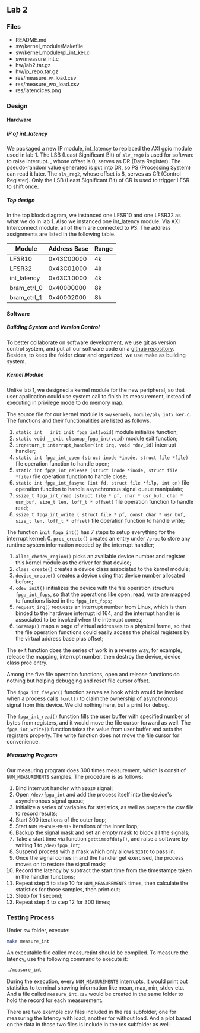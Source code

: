 Lab 2
-----

### Files

- README.md
- sw/kernel\_module/Makefile
- sw/kernel\_module/pl\_int\_ker.c
- sw/measure\_int.c
- hw/lab2.tar.gz
- hw/ip\_repo.tar.gz
- res/measure\_w\_load.csv
- res/measure\_wo\_load.csv
- res/latencices.png

### Design

#### Hardware

##### IP of int\_latency

We packaged a new IP module, int\_latency to replaced the AXI gpio module used in lab 1.
The LSB (Least Significant Bit) of `slv_reg0` is used for software to raise interrupt.
, whose offset is 0, serves as DR (Data Register).
The pseudo-random value generated is put into DR, so PS (Processing System) can read it later.
The `slv_reg2`, whose offset is 8, serves as CR (Control Register).
Only the LSB (Least Significant Bit) of CR is used to trigger LFSR to shift once.

##### Top design

In the top block diagram, we instanced one LFSR10 and one LFSR32 as what we do in lab 1.
Also we instanced one int\_latency module.
Via AXI Interconnect module, all of them are connected to PS.
The address assignments are listed in the following table.

| Module        | Address Base | Range |
|---------------|--------------|-------|
| LFSR10        | 0x43C00000   | 4k    |
| LFSR32        | 0x43C01000   | 4k    |
| int\_latency  | 0x43C10000   | 4k    |
| bram\_ctrl\_0 | 0x40000000   | 8k    |
| bram\_ctrl\_1 | 0x40002000   | 8k    |

#### Software

##### Building System and Version Control

To better collaborate on software development, we use git as version control system, and put all our software code on a [github repository](https://github.com/SleepBook/EE382N4_uController/tree/master/lab2).
Besides, to keep the folder clear and organized, we use make as building system.

##### Kernel Module

Unlike lab 1, we designed a kernel module for the new peripheral, so that user application could use system call to finish its measurement, instead of executing in privilege mode to do memory map.

The source file for our kernel module is `sw/kernel\_module/pl\_int\_ker.c`.
The functions and their functionalities are listed as follows.

1. `static int __init init_fpga_int(void)` module initialize function;
2. `static void __exit cleanup_fpga_int(void)` module exit function;
3. `irqreturn_t interrupt_handler(int irq, void *dev_id)` interrupt handler;
4. `static int fpga_int_open (struct inode *inode, struct file *file)` file operation function to handle open;
5. `static int fpga_int_release (struct inode *inode, struct file *file)` file operation function to handle close;
6. `static int fpga_int_fasync (int fd, struct file *filp, int on)` file operation function to handle asynchronous signal queue manipulate;
7. `ssize_t fpga_int_read (struct file * pf, char * usr_buf, char * usr_buf, size_t len, loff_t * offset)` file operation function to handle read;
8. `ssize_t fpga_int_write ( struct file * pf, const char * usr_buf, size_t len, loff_t * offset)` file operation function to handle write;

The function `init_fpga_int()` has 7 steps to setup everything for the interrupt kernel:
0. `proc_create()` creates an entry under `/proc` to store any runtime system information needed by the interrupt handler;
1. `alloc_chrdev_region()` picks an available device number and register this kernel module as the driver for that device;
2. `class_create()` creates a device class associated to the kernel module;
3. `device_create()` creates a device using that device number allocated before;
4. `cdev_init()` initializes the device with the file operation structure `fpga_int_fops`, so that the operations like open, read, write are mapped to functions listed in the `fpga_int_fops`;
5. `request_irq()` requests an interrupt number from Linux, which is then binded to the hardware interrupt id 164, and the interrupt handler is associated to be invoked when the interrupt comes;
6. `ioremap()` maps a page of virtual addresses to a physical frame, so that the file operation functions could easily access the phsical registers by the virtual address base plus offset;

The exit function does the series of work in a reverse way, for example, release the mapping, interrupt number, then destroy the device, device class proc entry.

Among the five file operation functions, open and release functions do nothing but helping debugging and reset file cursor offset.

The `fpga_int_fasync()` function serves as hook which would be invoked when a process calls `fcntl()` to claim the ownership of asynchronous signal from this device.
We did nothing here, but a print for debug.

The `fpga_int_read()` function fills the user buffer with specified number of bytes from registers, and it would move the file cursor forward as well.
The `fpga_int_write()` function takes the value from user buffer and sets the registers properly.
The write function does not move the file cursor for convenience.

##### Measuring Program

Our measuring program does 300 times measurement, which is consit of `NUM_MEASUREMENTS` samples.
The procedure is as follows:

1. Bind interrupt handler with `SIGIO` signal;
2. Open `/dev/fpga_int` and add the process itself into the device's asynchronous signal queue;
3. Initialize a series of variables for statistics, as well as prepare the csv file to record results;
4. Start 300 iterations of the outer loop;
5. Start `NUM_MEASUREMENTS` iterations of the inner loop;
6. Backup the signal mask and set an empty mask to block all the signals;
7. Take a start time via function `gettimeofdaty()`, and raise a software by writing 1 to `/dev/fpga_int`;
8. Suspend process with a mask which only allows `SIGIO` to pass in;
9. Once the signal comes in and the handler get exercised, the process moves on to restore the signal mask;
10. Record the latency by subtract the start time from the timestampe taken in the handler functions;
11. Repeat step 5 to step 10 for `NUM_MEASUREMENTS` times, then calculate the statistics for those samples, then print out;
12. Sleep for 1 second;
13. Repeat step 4 to step 12 for 300 times;

### Testing Process

Under sw folder, execute:
``` bash
make measure_int
```
An executable file called measure\)int should be compiled.
To measure the latency, use the following command to execute it:
``` bash
./measure_int
```
During the execution, every `NUM_MEASUREMENTS` interrupts, it would print out statistics to terminal showing information like mean, max, min, stdev etc.
And a file called `measure_int.csv` would be created in the same folder to hold the record for each measurement.

There are two example csv files included in the res subfolder, one for measuring the latency with load, another for without load.
And a plot based on the data in those two files is include in the res subfolder as well.

